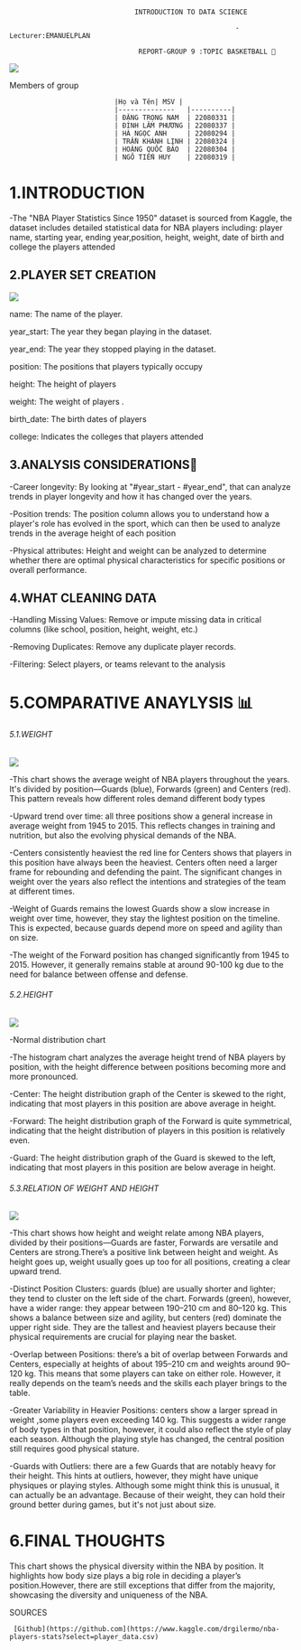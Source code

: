                                    INTRODUCTION TO DATA SCIENCE
                                                            
                                                            -Lecturer:EMANUELPLAN

                                    REPORT-GROUP 9 :TOPIC BASKETBALL 🏀

  ![](images/nab2.jpg)  

  Members of group
  
                              |Họ và Tên| MSV | 
                              |--------------   |----------|
                              | ĐẶNG TRỌNG NAM  | 22080331 | 
                              | ĐINH LÂM PHƯƠNG | 22080337 | 
                              | HÀ NGỌC ANH     | 22080294 | 
                              | TRẦN KHÁNH LINH | 22080324 | 
                              | HOÀNG QUỐC BẢO  | 22080304 | 
                              | NGÔ TIẾN HUY    | 22080319 | 
                  

# 1.INTRODUCTION 
 
  -The "NBA Player Statistics Since 1950" dataset is sourced from Kaggle, the dataset includes detailed statistical data for NBA players including: player name, starting year, ending year,position, height, weight, date of birth and college the players attended
                                  
## 2.PLAYER SET CREATION

  ![](images/chart5d.png)      

    
  name: The name of the player.

  year_start:  The year they began playing in the dataset.
  
  year_end:    The year they stopped playing in the dataset.
  
  position: The positions that players typically occupy 
  
  height: The height of players 

  weight: The weight of players .
  
  birth_date: The birth dates of players
  
  college: Indicates the colleges that players attended

## 3.ANALYSIS CONSIDERATIONS📌

-Career longevity: By looking at "#year_start - #year_end", that can analyze trends in player longevity and how it has changed over the years.

-Position trends: The position column allows you to understand how a player's role has evolved in the sport, which can then be used to analyze trends in the average height of each position

-Physical attributes: Height and weight can be analyzed to determine whether there are optimal physical characteristics for specific positions or overall performance.
           
## 4.WHAT CLEANING DATA 

-Handling Missing Values: Remove or impute missing data in critical columns (like school, position, height, weight, etc.)

-Removing Duplicates: Remove any duplicate player records.

-Filtering: Select players, or teams relevant to the analysis


# 5.COMPARATIVE ANAYLYSIS 📊

###### 5.1.WEIGHT

 ![](images/NAM3.png)  

-This chart shows the average weight of NBA players throughout the years. It's divided by position—Guards (blue), Forwards (green) and Centers (red). This pattern reveals how 
 different roles demand different body types

 -Upward trend over time: all three positions show a general increase in average weight from 1945 to 2015. This reflects changes in training and nutrition, but also the evolving 
  physical demands of the NBA.

 -Centers consistently heaviest the red line for Centers shows that players in this position have always been the heaviest. Centers often need a larger frame for rebounding and 
  defending the paint. The significant changes in weight over the years also reflect the intentions and strategies of the team at different times.

 -Weight of Guards remains the lowest Guards show a slow increase in weight over time, however, they stay the lightest position on the timeline. This is expected, because guards 
  depend more on speed and agility than on size.

 -The weight of the Forward position has changed significantly from 1945 to 2015. However, it generally remains stable at around 90-100 kg due to the need for balance between offense 
  and defense.

###### 5.2.HEIGHT  

  ![](images/NAM1.png) 

-Normal distribution chart

-The histogram chart analyzes the average height trend of NBA players by position, with the height difference between positions becoming more and more pronounced.

 -Center: The height distribution graph of the Center is skewed to the right, indicating that most players in this position are above average in height.

 -Forward: The height distribution graph of the Forward is quite symmetrical, indicating that the height distribution of players in this position is relatively even.

 -Guard: The height distribution graph of the Guard is skewed to the left, indicating that most players in this position are below average in height.


###### 5.3.RELATION OF WEIGHT AND HEIGHT

 ![](images/NAM5.png) 

-This chart shows how height and weight relate among NBA players, divided by their positions—Guards are faster, Forwards are versatile and Centers are strong.There’s a positive link between height and weight. As height goes up, weight usually goes up too for all positions, creating a clear upward trend. 

 -Distinct Position Clusters: guards (blue) are usually shorter and lighter; they tend to cluster on the left side of the chart. Forwards (green), however, have a wider range: they 
  appear between 190–210 cm and 80–120 kg. This shows a balance between size and agility, but centers (red) dominate the upper right side. They are the tallest and heaviest players 
  because their physical requirements are crucial for playing near the basket. 

  -Overlap between Positions: there’s a bit of overlap between Forwards and Centers, especially at heights of about 195–210 cm and weights around 90–120 kg. This means that some 
   players can take on either role. However, it really depends on the team’s needs and the skills each player brings to the table. 

  -Greater Variability in Heavier Positions: centers show a larger spread in weight ,some players even exceeding 140 kg. This suggests a wider range of body types in that position, 
   however, it could also reflect the style of play each season. Although the playing style has changed, the central position still requires good physical stature.

  -Guards with Outliers: there are a few Guards that are notably heavy for their height. This hints at outliers, however, they might have unique physiques or playing styles. Although 
   some might think this is unusual, it can actually be an advantage. Because of their weight, they can hold their ground better during games, but it's not just about size.

# 6.FINAL THOUGHTS

This chart shows the physical diversity within the NBA by position. It highlights how body size plays a big role in deciding a player’s position.However, there are still exceptions that differ from the majority, showcasing the diversity and uniqueness of the NBA.

SOURCES
 
    
     [Github](https://github.com](https://www.kaggle.com/drgilermo/nba-players-stats?select=player_data.csv)
   
                  
                                                         
